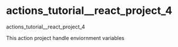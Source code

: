 # actions_tutorial__react_project_4
actions_tutorial__react_project_4

This action project handle enviornment variables 
